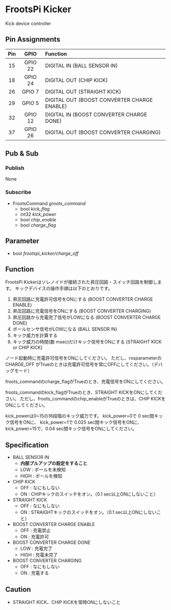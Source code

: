 # FrootsPi Kicker

Kick device controller

## Pin Assignments

|Pin|GPIO|Function|
|:---:|:---:|:---|
|15|GPIO 22|DIGITAL IN (BALL SENSOR IN)|
|18|GPIO 24|DIGITAL OUT (CHIP KICK)|
|26|GPIO 7 |DIGITAL OUT (STRAIGHT KICK)|
|29|GPIO 5 |DIGITAL OUT (BOOST CONVERTER CHARGE ENABLE)|
|32|GPIO 12|DIGITAL IN (BOOST CONVERTER CHARGE DONE)|
|37|GPIO 26|DIGITAL OUT (BOOST CONVERTER CHARGING)|

## Pub & Sub

### Publish

None

### Subscribe

- FrootsCommand *groots_command*
  - bool *kick_flag*
  - int32 *kick_power*
  - bool *chip_enable*
  - bool *charge_flag*

## Parameter

- bool *frootspi_kicker/charge_off*

## Function

FrootsPi Kickerはソレノイドが接続された昇圧回路・スイッチ回路を制御します。
キックデバイスの操作手順は以下のとおりです。

1. 昇圧回路に充電許可信号をONにする (BOOST CONVERTER CHARGE ENABLE)
1. 昇圧回路に充電信号をONにする (BOOST CONVERTER CHARGING)
1. 昇圧回路から充電完了信号がLOWになる (BOOST CONVERTER CHARGE DONE)
1. ボールセンサ信号がLOWになる (BALL SENSOR IN)
1. キック威力を計算する
1. キック威力の時間(数 msec)だけキック信号をONにする (STRAIGHT KICK or CHIP KICK)

ノード起動時に充電許可信号をONにしてください。
ただし、rosparameterのCHARGE_OFF がTrueのときは充電許可信号を常にOFFにしてください。（デバッグモード）

froots_commandのcharge_flagがTrueのとき、充電信号をONにしてください。

froots_commandのkick_flagがTrueのとき、STRAIGHT KICKをONにしてください。
ただし、froots_commandのchip_enableがTrueのときは、CHIP KICKをONにしてください。

kick_powerは0~15の16段階のキック威力です。
kick_power=0で 0 sec間キック信号をONに、
kick_power=1で 0.025 sec間キック信号をONに、
kick_power=15で、0.04 sec間キック信号をONにしてください。


## Specification
- BALL SENSOR IN
  - **内部プルアップの設定をすること**
  - LOW : ボールを未検知
  - HIGH : ボールを検知
- CHIP KICK
  - OFF : なにもしない
  - ON : CHIPキックのスイッチをオン。（0.1 sec以上ONにしないこと）
- STRAIGHT KICK
  - OFF : なにもしない
  - ON : STRAIGHTキックのスイッチをオン。（0.1 sec以上ONにしないこと）
- BOOST CONVERTER CHARGE ENABLE
  - OFF : 充電禁止
  - ON : 充電許可
- BOOST CONVERTER CHARGE DONE
  - LOW : 充電完了
  - HIGH : 充電未完了
- BOOST CONVERTER CHARGING
  - OFF : なにもしない
  - ON : 充電する

## Caution

- STRAIGHT KICK、CHIP KICKを常時ONにしないこと

